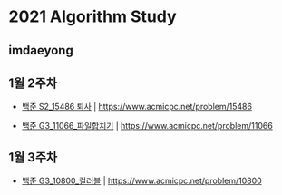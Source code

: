 # 2021 Algorithm Study
## imdaeyong
## 1월 2주차

* [백준 S2_15486 퇴사](https://github.com/Algorithm-2021/AlgorithmStudy/blob/master/imdaeyong/1%EC%9B%94%202%EC%A3%BC/Main_B_S2_15486_%ED%87%B4%EC%82%AC_%EA%B9%80%EB%8C%80%EC%9A%A9) | https://www.acmicpc.net/problem/15486 

* [백준 G3_11066_파일합치기](https://github.com/Algorithm-2021/AlgorithmStudy/blob/master/imdaeyong/1%EC%9B%94%202%EC%A3%BC/Main_B_G3_11066_%ED%8C%8C%EC%9D%BC%ED%95%A9%EC%B9%98%EA%B8%B0.java) | 
https://www.acmicpc.net/problem/11066

## 1월 3주차
* [백준 G3_10800_컬러볼](https://github.com/Algorithm-2021/AlgorithmStudy/blob/master/imdaeyong/1%EC%9B%94%203%EC%A3%BC/Main_B_G3_10800_%EC%BB%AC%EB%9F%AC%EB%B3%BC) | 
https://www.acmicpc.net/problem/10800

